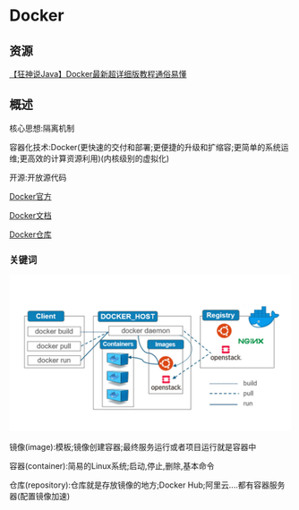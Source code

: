 # Docker

## 资源

[【狂神说Java】Docker最新超详细版教程通俗易懂](https://www.bilibili.com/video/BV1og4y1q7M4/?spm_id_from=333.1387.upload.video_card.click&vd_source=c1b032615249e371a441348715da69ba)

## 概述

核心思想:隔离机制

容器化技术:Docker(更快速的交付和部署;更便捷的升级和扩缩容;更简单的系统运维;更高效的计算资源利用)(内核级别的虚拟化)

开源:开放源代码

[Docker官方](https://www.docker.com/)

[Docker文档](https://docs.docker.com/build-cloud/)

[Docker仓库](https://www.docker.com/products/docker-hub/)

### 关键词

![20025481WAftFZXMHY](docker.assets/20025481WAftFZXMHY.png)

镜像(image):模板;镜像创建容器;最终服务运行或者项目运行就是容器中

容器(container):简易的Linux系统;启动,停止,删除,基本命令

仓库(repository):仓库就是存放镜像的地方;Docker Hub;阿里云....都有容器服务器(配置镜像加速)
